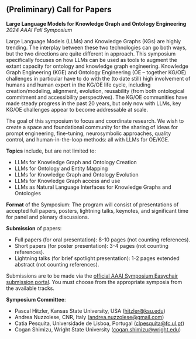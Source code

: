 ## (Preliminary) Call for Papers
**Large Language Models for Knowledge Graph and Ontology Engineering**<br />
*2024 AAAI Fall Symposium*

Large Language Models (LLMs) and Knowledge Graphs (KGs) are highly trending. The interplay between these two technologies can go both ways, but the two directions are quite different in approach. This symposium specifically focuses on how LLMs can be used as tools to augment the extant capacity for ontology and knowledge graph engineering. Knowledge Graph Engineering (KGE) and Ontology Engineering (OE – together KG/OE) challenges in particular have to do with the (to date still) high involvement of humans and human expert in the KG/OE life cycle, including creation/modeling, alignment, evolution, reusability (from both ontological commitment and accessibility perspectives). The KG/OE communities have made steady progress in the past 20 years, but only now with LLMs, key KG/OE challenges appear to become addressable at scale. 

The goal of this symposium to focus and coordinate research. We wish to create a space and foundational community for the sharing of ideas for prompt engineering, fine-tuning, neurosymbolic approaches, quality control, and human-in-the-loop methods: all with LLMs for OE/KGE.

**Topics** include, but are not limited to:
* LLMs for Knowledge Graph and Ontology Creation
* LLMs for Ontology and Entity Mapping
* LLMs for Knowledge Graph and Ontology Evolution
* LLMs for Knowledge Graph access and use
* LLMs as Natural Language Interfaces for Knowledge Graphs and Ontologies

**Format** of the Symposium:
The program will consist of presentations of accepted full papers, posters, lightning talks, keynotes, and significant time for panel and plenary discussions.

**Submission** of papers:
* Full papers (for oral presentation): 8-10 pages (not counting references).
* Short papers (for poster presentation): 3-4 pages (not counting references).
* Lightning talks (for brief spotlight presentation): 1-2 pages extended abstract (not counting references).

Submissions are to be made via the [official AAAI Symposium Easychair submission portal](https://easychair.org/my/conference?conf=fss24). You must choose from the appropriate symposia from the available tracks.

**Symposium Committee**:
* Pascal Hitzler, Kansas State University, USA (hitzler@ksu.edu)
* Andrea Nuzzolese, CNR, Italy (andrea.nuzzolese@gmail.com)
* Catia Pesquita, Universidade de Lisboa, Portugal (clpesquita@fc.ul.pt)
* Cogan Shimizu, Wright State University (cogan.shimizu@wright.edu)
